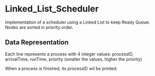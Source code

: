 # Linked_List_Scheduler
Implementation of a scheduler using a Linked List to keep Ready Queue. Nodes are sorted in priority order.

## Data Representation
Each line represents a process with 4 integer values:
processID,
arrivalTime,
runTime,
priority (smaller the values, higher the priority)

When a process is finished, its processID wil be printed.
